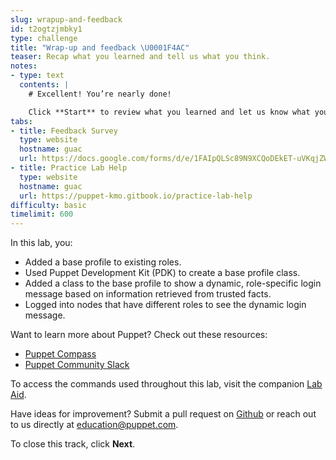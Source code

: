 ```yaml
---
slug: wrapup-and-feedback
id: t2ogtzjmbky1
type: challenge
title: "Wrap-up and feedback \U0001F4AC"
teaser: Recap what you learned and tell us what you think.
notes:
- type: text
  contents: |
    # Excellent! You’re nearly done!

    Click **Start** to review what you learned and let us know what you thought of this track.
tabs:
- title: Feedback Survey
  type: website
  hostname: guac
  url: https://docs.google.com/forms/d/e/1FAIpQLSc89N9XCQoDEkET-uVKqjZWGnqMw0IbzZeeuuCKcoQk5oXr0g/viewform?embedded=true
- title: Practice Lab Help
  type: website
  hostname: guac
  url: https://puppet-kmo.gitbook.io/practice-lab-help
difficulty: basic
timelimit: 600
---
```

In this lab, you:
 - Added a base profile to existing roles.
 - Used Puppet Development Kit (PDK) to create a base profile class.
 - Added a class to the base profile to show a dynamic, role-specific login message based on information retrieved from trusted facts.
 - Logged into nodes that have different roles to see the dynamic login message.

Want to learn more about Puppet? Check out these resources:
- [Puppet Compass](https://learn.puppet.com/)
- [Puppet Community Slack](https://slack.puppet.com/)

To access the commands used throughout this lab, visit the companion [Lab Aid](https://puppet-kmo.gitbook.io/lab-aids/-MZKPjwKRKKFuXxxy7ge/pe201-design-and-manage-labs/create-a-base-profile).

Have ideas for improvement? Submit a pull request on [Github](https://github.com/puppetlabs/puppet-instruqt-tracks/tree/main/pe-design-and-manage-lab-3-0) or reach out to us directly at <a href="mailto:education@puppet.com">education@puppet.com</a>.

To close this track, click **Next**.
